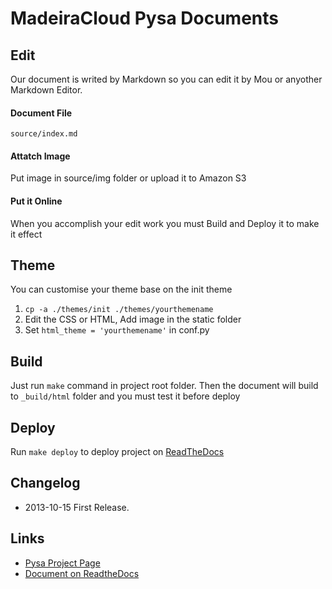 MadeiraCloud Pysa Documents
========
## Edit 
Our document is writed by Markdown so you can edit it by Mou or anyother Markdown Editor.
#### Document File
  `source/index.md`
#### Attatch Image
  Put image in source/img folder or upload it to Amazon S3
#### Put it Online
  When you accomplish your edit work you must Build and Deploy it to make it effect

## Theme
You can customise your theme base on the init theme

1. `cp -a ./themes/init ./themes/yourthemename`
2. Edit the CSS or HTML,  Add image in the static folder
3. Set `html_theme = 'yourthemename'` in conf.py


## Build
Just run `make` command in project root folder. Then the document will build to `_build/html` folder and you must test it before deploy


## Deploy
Run `make deploy` to deploy project on [ReadTheDocs](http://madeira-cloud-pysa-document.readthedocs.org/en/latest/)

## Changelog

- 2013-10-15 First Release.

## Links

- [Pysa Project Page](http://madeiracloud.github.io/pysa/)
- [Document on ReadtheDocs](http://madeira-cloud-pysa-document.readthedocs.org/en/latest/)
